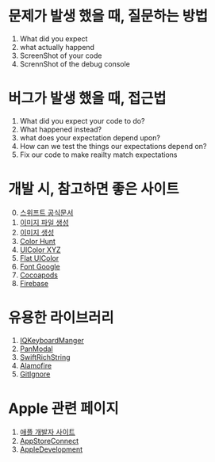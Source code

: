 # 문제가 발생 했을 때, 질문하는 방법
1. What did you expect
2. what actually happend
3. ScreenShot of your code
4. ScrennShot of the debug console

# 버그가 발생 했을 때, 접근법 
1. What did you expect your code to do?
2. What happened instead?
3. what does your expectation depend upon?
4. How can we test the things our expectations depend on?
5. Fix our code to make reailty match expectations

# 개발 시, 참고하면 좋은 사이트 
0. [스위프트 공식문서](https://www.swift.org/documentation)
1. [이미지 파일 생성](https://appicon.co/#image-sets)
2. [이미지 생성](https://www.canva.com/ko_kr/)
3. [Color Hunt](https://colorhunt.co)
4. [UIColor XYZ](https://www.uicolor.io/)
5. [Flat UIColor](https://flatuicolors.com/)
6. [Font Google](https://fonts.google.com/)
7. [Cocoapods](https://cocoapods.org)
8. [Firebase](https://firebase.google.com)

# 유용한 라이브러리 
1. [IQKeyboardManger](https://github.com/hackiftekhar/IQKeyboardManager)
2. [PanModal](https://github.com/slackhq/PanModal)
3. [SwiftRichString](https://github.com/malcommac/SwiftRichString)
4. [Alamofire](https://github.com/Alamofire/Alamofire)
5. [GitIgnore](https://github.com/github/gitignore)

# Apple 관련 페이지
1. [애플 개발자 사이트](https://developer.apple.com/)
2. [AppStoreConnect](https://appstoreconnect.apple.com/login)
3. [AppleDevelopment](https://developer.apple.com/kr/)
